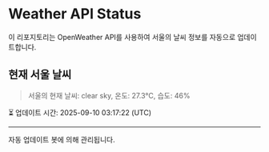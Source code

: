 
# Weather API Status

이 리포지토리는 OpenWeather API를 사용하여 서울의 날씨 정보를 자동으로 업데이트합니다.

## 현재 서울 날씨
> 서울의 현재 날씨: clear sky, 온도: 27.3°C, 습도: 46%

⏳ 업데이트 시간: 2025-09-10 03:17:22 (UTC)

---
자동 업데이트 봇에 의해 관리됩니다.
